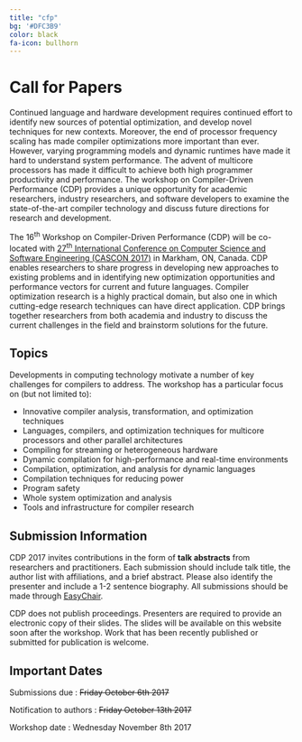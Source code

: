 ```yaml
---
title: "cfp"
bg: '#DFC3B9'
color: black
fa-icon: bullhorn
---
```


# Call for Papers

Continued language and hardware development requires continued effort to identify new sources of potential optimization, and develop novel techniques for new contexts. Moreover, the end of processor frequency scaling has made compiler optimizations more important than ever. However, varying programming models and dynamic runtimes have made it hard to understand system performance. The advent of multicore processors has made it difficult to achieve both high programmer productivity and performance. The workshop on Compiler-Driven Performance (CDP) provides a unique opportunity for academic researchers, industry researchers, and software developers to examine the state-of-the-art compiler technology and discuss future directions for research and development.


The 16<sup>th</sup> Workshop on Compiler-Driven Performance (CDP) will be co-located with [27<sup>th</sup> International Conference on Computer Science and Software Engineering (CASCON 2017)](http://cascon.ca/) in Markham, ON, Canada. CDP enables researchers to share progress in developing new approaches to existing problems and in identifying new optimization opportunities and performance vectors for current and future languages. Compiler optimization research is a highly practical domain, but also one in which cutting-edge research techniques can have direct application. CDP brings together researchers from both academia and industry to discuss the current challenges in the field and brainstorm solutions for the future.

## Topics

Developments in computing technology motivate a number of key challenges for compilers to address. The workshop has a particular focus on (but not limited to):

* Innovative compiler analysis, transformation, and optimization techniques
* Languages, compilers, and optimization techniques for multicore processors and other parallel architectures
* Compiling for streaming or heterogeneous hardware
* Dynamic compilation for high-performance and real-time environments
* Compilation, optimization, and analysis for dynamic languages
* Compilation techniques for reducing power
* Program safety
* Whole system optimization and analysis
* Tools and infrastructure for compiler research

## Submission Information

CDP 2017 invites contributions in the form of **talk abstracts** from researchers and practitioners. Each submission should include talk title, the author list with affiliations, and a brief abstract. Please also identify the presenter and include a 1-2 sentence biography. All submissions should be made through [EasyChair](https://easychair.org/conferences/?conf=cdp17).

CDP does not publish proceedings. Presenters are required to provide an electronic copy of their slides. The slides will be available on this website soon after the workshop. Work that has been recently published or submitted for publication is welcome.

## Important Dates

Submissions due
: ~~Friday October 6th 2017~~

Notification to authors
: ~~Friday October 13th 2017~~

Workshop date
: Wednesday November 8th 2017
